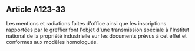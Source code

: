 Article A123-33
----
Les mentions et radiations faites d'office ainsi que les inscriptions rapportées
par le greffier font l'objet d'une transmission spéciale à l'Institut national
de la propriété industrielle sur les documents prévus à cet effet et conformes
aux modèles homologués.
